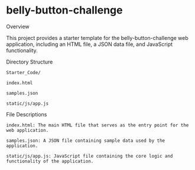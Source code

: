 # belly-button-challenge

Overview

This project provides a starter template for the belly-button-challenge web application, including an HTML file, a JSON data file, and JavaScript functionality.

Directory Structure

    Starter_Code/

    index.html
    
    samples.json
    
    static/js/app.js
          
File Descriptions

    index.html: The main HTML file that serves as the entry point for the web application.
  
    samples.json: A JSON file containing sample data used by the application.
  
    static/js/app.js: JavaScript file containing the core logic and functionality of the application.
